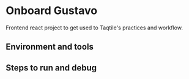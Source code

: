 # Onboard Gustavo
Frontend react project to get used to Taqtile's practices and workflow.
## Environment and tools

## Steps to run and debug